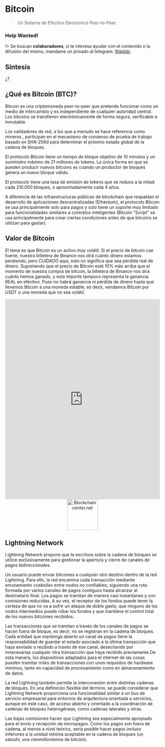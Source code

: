 # Bitcoin

> Un Sistema de Efectivo Electrónico Peer-to-Peer.

### Help Wanted! <!-- {docsify-ignore} -->

!> Se buscan **colaboradores**, si te interesa ayudar con el contenido o la difusión del mismo, mandame un privado al telegram: [Walddo](https://t.me/waLddo)

## Síntesis

¿?

## ¿Qué es Bitcoin (BTC)?
Bitcoin es una criptomoneda peer-to-peer que pretende funcionar como un medio de intercambio y es independiente de cualquier autoridad central. Los bitcoins se transfieren electrónicamente de forma segura, verificable e inmutable.

Los validadores de red, a los que a menudo se hace referencia como mineros , participan en el mecanismo de consenso de prueba de trabajo basado en SHA-256d para determinar el próximo estado global de la cadena de bloques.

El protocolo Bitcoin tiene un tiempo de bloque objetivo de 10 minutos y un suministro máximo de 21 millones de tokens. La única forma en que se pueden producir nuevos bitcoins es cuando un productor de bloques genera un nuevo bloque válido.

El protocolo tiene una tasa de emisión de tokens que se reduce a la mitad cada 210.000 bloques, o aproximadamente cada 4 años.

A diferencia de las infraestructuras públicas de blockchain que respaldan el desarrollo de aplicaciones descentralizadas (Ethereum), el protocolo Bitcoin se usa principalmente solo para pagos y solo tiene un soporte muy limitado para funcionalidades similares a contratos inteligentes (Bitcoin "Script" se usa principalmente para crear ciertas condiciones antes de que bitcoins se utilizan para gastar).

## Valor de Bitcoin

El tema es que Bitcoin es un activo muy volátil. Si el precio de bitcoin cae fuerte, nuestra billetera de Binance nos dirá cuánto dinero estamos perdiendo, pero CUIDADO aquí, esto no significa que sea pérdida real de dinero. Suponiendo que el precio de Bitcoin esté 10% más arriba que el momento de nuestra compra de bitcoin, la billetera de Binance nos dirá cuánto hemos ganado, y este importe tampoco representa la ganancia REAL en efectivo. Pues no habrá ganancia ni pérdida de dinero hasta que llevemos Bitcoin a una moneda estable, es decir, vendamos Bitcoin por USDT o una moneda que no sea volátil.

<iframe src="https://www.blockchaincenter.net/static/rainbow-chart.html"  scrolling="no" style=" width: 100%; height: 650px;  overflow: hidden;" frameBorder="0" style="border: 0;"></iframe><br><div style="text-align:center;"><a href="https://www.blockchaincenter.net" target="_new" title="Blockchaincenter.net"><img style="width:100px" src="https://www.blockchaincenter.net/wp-content/uploads/Blockchaincenter.net%20Logo.png" title="Blockchaincenter.net"/></a></div>

## Lightning Network

Lightning Network propone que la escritura sobre la cadena de bloques se utilice exclusivamente para gestionar la apertura y cierre de canales de pagos bidireccionales.

Un usuario puede enviar bitcoines a cualquier otro destino dentro de la red Lightning. Para ello, la red encamina cada transacción mediante enrutamiento «cebolla» entre nodos no confiables, siguiendo una ruta formada por varios canales de pagos contiguos hasta alcanzar al destinatario final. Los pagos se tramitan de manera casi instantánea y con comisiones reducidas. A su vez, el receptor de los fondos puede tener la certeza de que no va a sufrir un ataque de doble gasto, que ninguno de los nodos intermedios puede robar los fondos y que mantiene el control total de los nuevos bitcoines recibidos.

Las transacciones que se tramitan a través de los canales de pagos se hacen fuera de bloque, es decir, no se registran en la cadena de bloques. Cada entidad que mantenga abierto un canal de pagos tiene la responsabilidad de guardar el estado asociado a la última transacción que haya enviado o recibido a través de ese canal, desechando por innecesarias cualquier otra transacción que haya recibido previamente.​ De esta manera, los dispositivos adaptados para el internet de las cosas pueden tramitar miles de transacciones con unos requisitos de hardware mínimos, tanto en capacidad de procesamiento como en almacenamiento de datos.

La red Lightning también permite la interconexión entre distintas cadenas de bloques. En una definición flexible del término, se puede considerar que Lightning Network proporciona una funcionalidad similar a un bus de servicio empresarial para entornos de arquitectura orientada a servicios, aunque en este caso, de acceso abierto y orientado a la coordinación de cadenas de bloques heterogéneas, como cadenas laterales y otras.

Las bajas comisiones hacen que Lightning sea especialmente apropiado para el envío y recepción de micropagos. Como los pagos son fuera de cadena, al menos a nivel teórico, sería posible hacer pagos incluso inferiores a la unidad mínima aceptable en la cadena de bloques (un satoshi, una cienmillonésima de bitcóin).